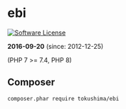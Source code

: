 ebi
====

[![Software License](https://img.shields.io/badge/license-MIT-brightgreen.svg?style=flat-square)](LICENSE.txt)


__2016-09-20__ (since: 2012-12-25)

(PHP 7 >= 7.4, PHP 8)


## Composer 

```
composer.phar require tokushima/ebi
```



